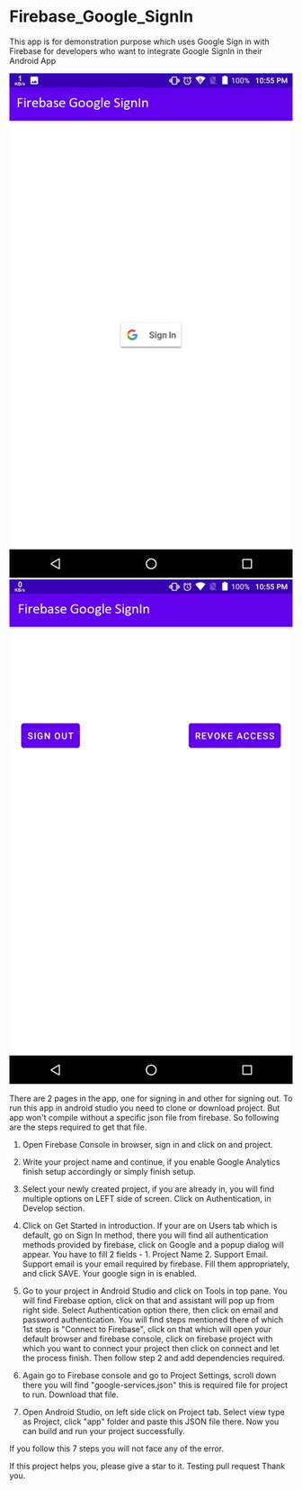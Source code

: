 # Firebase_Google_SignIn
This app is for demonstration purpose which uses Google Sign in with Firebase for developers who want to integrate Google SignIn in their Android App

![](readmeImages/image1.jpeg)
![](readmeImages/image2.jpeg)

There are 2 pages in the app, one for signing in and other for signing out. To run this app in android studio you need to clone or download project. But app won't compile without a specific json file from firebase. So following are the steps required to get that file.

1) Open Firebase Console in browser, sign in and click on and project.

2) Write your project name and continue, if you enable Google Analytics finish setup accordingly or simply finish setup.
3) Select your newly created project, if you are already in, you will find multiple options on LEFT side of screen. Click on Authentication, in Develop section.
4) Click on Get Started in introduction. If your are on Users tab which is default, go on Sign In method, there you will find all authentication methods provided by firebase, click on Google and a popup dialog will appear. You have to fill 2 fields - 1. Project Name 2. Support Email. Support email is your email required by firebase. Fill them appropriately, and click SAVE. Your google sign in is enabled.
5) Go to your project in Android Studio and click on Tools in top pane. You will find Firebase option, click on that and assistant will pop up from right side. Select Authentication option there, then click on email and password authentication. You will find steps mentioned there of which 1st step is "Connect to Firebase", click on that which will open your default browser and firebase console, click on firebase project with which you want to connect your project then click on connect and let the process finish. Then follow step 2 and add dependencies required. 
6) Again go to Firebase console and go to Project Settings, scroll down there you will find "google-services.json" this is required file for project to run. Download that file.
7) Open Android Studio, on left side click on Project tab. Select view type as Project, click "app" folder and paste this JSON file there. Now you can build and run your project successfully.

If you follow this 7 steps you will not face any of the error.

If this project helps you, please give a star to it.
Testing pull request
Thank you.
